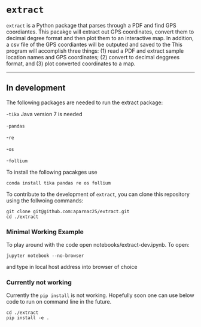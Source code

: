 # `extract`

`extract` is a Python package that parses through a PDF and find GPS coordiantes. This pacakge will extract out GPS coordinates, convert them to decimal degree format and then plot them to an interactive map. In addition, a csv file of the GPS coordiantes will be outputed and saved to the This program will accomplish three things: (1) read a PDF and extract sample location names and GPS coordinates; (2) convert to decimal deggrees format, and (3) plot converted coordinates to a map. 

---
## In development 

The following packages are needed to run the extract package: 

-``tika`` Java version 7 is needed

-``pandas``

-``re``

-``os``

-``follium`` 

To install the following pacakges use 

```
conda install tika pandas re os follium
```

To contribute to the development of `extract`, you can clone this repository using the follwoing commands: 

```
git clone git@github.com:aparnac25/extract.git
cd ./extract
```

### Minimal Working Example

To play around with the code open notebooks/extract-dev.ipynb. To open: 

```
jupyter notebook --no-browser
```

and type in local host address into browser of choice

### Currently not working 

Currently the `pip install` is not working. Hopefully soon one can use below code to run on command line in the future.

```
cd ./extract
pip install -e .
```



